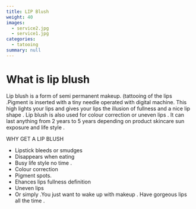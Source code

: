```yaml
---
title: LIP Blush
weight: 40
images:
  - service2.jpg
  - service1.jpg
categories:
  - tatooing
summary: null
---
```

# What is lip blush

Lip blush is a form of semi permanent makeup. (tattooing of the lips .Pigment is inserted with a tiny needle operated with digital machine. This high lights your lips and gives your lips the illusion of fullness and a nice lip shape . Lip blush is also used for colour correction or uneven lips . It can last anything from 2 years to 5 years depending on product skincare sun exposure and life style .

WHY GET A LIP BLUSH

* Lipstick bleeds or smudges
* Disappears when eating
* Busy life style no time .
* Colour correction
* Pigment spots.
* Ehances lips fullness definition
* Uneven lips
* Or simply .You just want to wake up with makeup . Have gorgeous lips all the time .